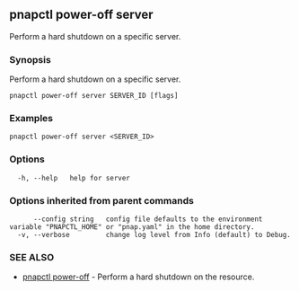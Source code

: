 ## pnapctl power-off server

Perform a hard shutdown on a specific server.

### Synopsis

Perform a hard shutdown on a specific server.

```
pnapctl power-off server SERVER_ID [flags]
```

### Examples

```
pnapctl power-off server <SERVER_ID>
```

### Options

```
  -h, --help   help for server
```

### Options inherited from parent commands

```
      --config string   config file defaults to the environment variable "PNAPCTL_HOME" or "pnap.yaml" in the home directory.
  -v, --verbose         change log level from Info (default) to Debug.
```

### SEE ALSO

* [pnapctl power-off](pnapctl_power-off.md)	 - Perform a hard shutdown on the resource.

